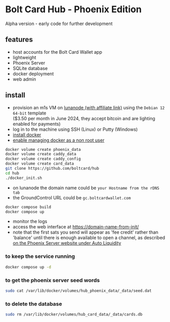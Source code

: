 # Bolt Card Hub - Phoenix Edition

Alpha version - early code for further development

## features

- host accounts for the Bolt Card Wallet app
- lightweight
- Phoenix Server
- SQLite database
- docker deployment
- web admin

## install

- provision an m1s VM on [lunanode (with affiliate link)](https://www.lunanode.com/?r=9026) using the `Debian 12 64-bit` template  
  ($3.50 per month in June 2024, they accept bitcoin and are lighting enabled for payments)
- log in to the machine using SSH (Linux) or Putty (Windows)
- [install docker](https://docs.docker.com/engine/install/debian/)
- [enable managing docker as a non root user](https://docs.docker.com/engine/install/linux-postinstall/)

```bash
docker volume create phoenix_data
docker volume create caddy_data
docker volume create caddy_config
docker volume create card_data
git clone https://github.com/boltcard/hub
cd hub
./docker_init.sh
```

- on lunanode the domain name could be `your Hostname from the rDNS tab`
- the GroundControl URL could be `gc.boltcardwallet.com`

```bash
docker compose build
docker compose up
```

- monitor the logs
- access the web interface at <https://domain-name-from-init/>
- note that the first sats you send will appear as 'fee credit' rather than 'balance' until there is enough available to open a channel, as described [on the Phoenix Server website under Auto Liquidity](https://phoenix.acinq.co/server/auto-liquidity)

### to keep the service running

```bash
docker compose up -d
```

### to get the phoenix server seed words

```bash
sudo cat /var/lib/docker/volumes/hub_phoenix_data/_data/seed.dat
```

### to delete the database

```bash
sudo rm /var/lib/docker/volumes/hub_card_data/_data/cards.db
```
